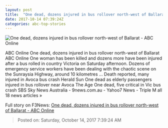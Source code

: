```yaml
---
layout: post
title:  "One dead, dozens injured in bus rollover north-west of Ballarat - ABC Online"
date: 2017-10-14 07:39:24Z
categories: abc-top-stories
---
```


![One dead, dozens injured in bus rollover north-west of Ballarat - ABC Online](http://www.abc.net.au/news/image/9050562-1x1-700x700.jpg)

ABC Online One dead, dozens injured in bus rollover north-west of Ballarat ABC Online One woman has been killed and dozens more have been injured after a bus rolled in country Victoria on Saturday afternoon. Dozens of emergency service workers have been dealing with the chaotic scene on the Sunraysia Highway, around 10 kilometres ... Death reported, many injured in Avoca bus crash Herald Sun One dead as elderly passengers injured in bus rollover near Avoca The Age One dead, five critical in Vic bus crash SBS Sky News Australia - 9news.com.au - Yahoo7 News - Triple M all 18 news articles »


Full story on F3News: [One dead, dozens injured in bus rollover north-west of Ballarat - ABC Online](http://www.f3nws.com/n/qds3gG)

> Posted on: Saturday, October 14, 2017 7:39:24 AM
